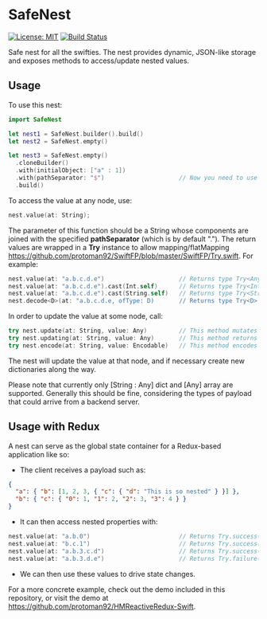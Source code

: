 # SafeNest

[![License: MIT](https://img.shields.io/badge/License-MIT-yellow.svg)](https://opensource.org/licenses/MIT)
[![Build Status](https://travis-ci.org/protoman92/SafeNest.svg?branch=master)](https://travis-ci.org/protoman92/SafeNest)

Safe nest for all the swifties. The nest provides dynamic, JSON-like storage and exposes methods to access/update nested values.

## Usage

To use this nest:

```swift
import SafeNest

let nest1 = SafeNest.builder().build()
let nest2 = SafeNest.empty()

let nest3 = SafeNest.empty()
  .cloneBuilder()
  .with(initialObject: ["a" : 1])
  .with(pathSeparator: "$")                     // Now you need to use "a$b$c$d"
  .build()
```

To access the value at any node, use:

```swift
nest.value(at: String);
```

The parameter of this function should be a String whose components are joined with the specified **pathSeparator** (which is by default "."). The return values are wrapped in a **Try** instance to allow mapping/flatMapping <https://github.com/protoman92/SwiftFP/blob/master/SwiftFP/Try.swift>. For example:

```swift
nest.value(at: "a.b.c.d.e")                     // Returns type Try<Any>
nest.value(at: "a.b.c.d.e").cast(Int.self)      // Returns type Try<Int>
nest.value(at: "a.b.c.d.e").cast(String.self)   // Returns type Try<String>
nest.decode<D>(at: "a.b.c.d.e, ofType: D)       // Returns type Try<D>, where D: Decodable
```

In order to update the value at some node, call:

```swift
try nest.update(at: String, value: Any)         // This method mutates
try nest.updating(at: String, value: Any)       // This method returns a new nest.
try nest.encode(at: String, value: Encodable)   // This method encodes an object and deposit at a node.
```

The nest will update the value at that node, and if necessary create new dictionaries along the way.

Please note that currently only [String : Any] dict and [Any] array are supported. Generally this should be fine, considering the types of payload that could arrive from a backend server.

## Usage with Redux

A nest can serve as the global state container for a Redux-based application like so:

- The client receives a payload such as:

```json
{
  "a": { "b": [1, 2, 3, { "c": { "d": "This is so nested" } }] },
  "b": { "c": { "0": 1, "1": 2, "2": 3, "3": 4 } }
}
```

- It can then access nested properties with:

```swift
nest.value(at: "a.b.0")                         // Returns Try.success(1)
nest.value(at: "b.c.1")                         // Returns Try.success(2)
nest.value(at: "a.b.3.c.d")                     // Returns Try.success("This is so nested")
nest.value(at: "a.b.3.d.e")                     // Returns Try.failure("...")
```

- We can then use these values to drive state changes.

For a more concrete example, check out the demo included in this repository, or visit the demo at <https://github.com/protoman92/HMReactiveRedux-Swift>.
